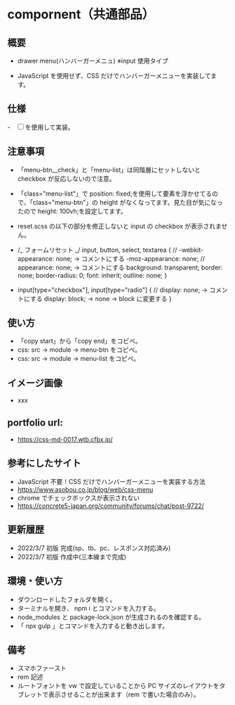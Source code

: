 # compornent（共通部品）

## 概要

- drawer menu(ハンバーガーメニュ) ※input 使用タイプ

- JavaScript を使用せず、CSS だけでハンバーガーメニューを実装してます。

## 仕様

-　<input type="checkbox" id="menu-btn-check">を使用して実装。

## 注意事項

- 「menu-btn\_\_check」と「menu-list」は同階層にセットしないと checkbox が反応しないので注意。
- 「class="menu-list"」で position: fixed;を使用して要素を浮かせてるので、「class="menu-btn"」の height がなくなってます。見た目が気になったので height: 100vh;を設定してます。

- reset.scss の以下の部分を修正しないと input の checkbox が表示されません。
- /_ フォームリセット _/
  input,
  button,
  select,
  textarea {
  // -webkit-appearance: none; -> コメントにする
  -moz-appearance: none;
  // appearance: none; -> コメントにする
  background: transparent;
  border: none;
  border-radius: 0;
  font: inherit;
  outline: none;
  }
- input[type="checkbox"],
  input[type="radio"] {
  // display: none; -> コメントにする
  display: block; -> none -> block に変更する
  }

## 使い方

- 「copy start」から「copy end」をコピペ。
- css: src -> module -> menu-btn をコピペ。
- css: src -> module -> menu-list をコピペ。

## イメージ画像

- xxx

## portfolio url:

- https://css-md-0017.wtb.cfbx.jp/

## 参考にしたサイト

- JavaScript 不要！CSS だけでハンバーガーメニューを実装する方法
- https://www.asobou.co.jp/blog/web/css-menu
- chrome でチェックボックスが表示されない
- https://concrete5-japan.org/community/forums/chat/post-9722/

## 更新履歴

- 2022/3/7 初版 完成(sp、tb、pc、レスポンス対応済み)
- 2022/3/7 初版 作成中(三本線まで完成)

## 環境・使い方

- ダウンロードしたフォルダを開く。
- ターミナルを開き、 npm i とコマンドを入力する。
- node_modules と package-lock.json が生成されるのを確認する。
- 「 npx gulp 」とコマンドを入力すると動き出します。

## 備考

- スマホファースト
- rem 記述
- ルートフォントを vw で設定していることから PC サイズのレイアウトをタブレットで表示させることが出来ます（rem で書いた場合のみ）。
